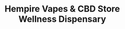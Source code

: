 ---
title: "Hempire Vapes & CBD Store Wellness Dispensary"
url: /ronkonkoma/hempire-vapes-und-cbd-store-wellness-dispensary/
shop: E-Zigaretten
---